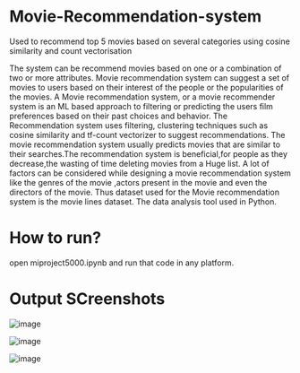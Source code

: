 # Movie-Recommendation-system
Used to recommend top 5 movies based on several categories using cosine similarity and count vectorisation

The system can be recommend movies based on one or a combination of two or more attributes.
Movie recommendation system can suggest a set of movies to users based on their interest of the people or the popularities of the movies.
A Movie recommendation system, or a movie recommender system is an ML based approach to filtering or predicting the users film preferences based on their past choices and behavior.
The Recommendation system uses filtering, clustering techniques such as cosine similarity and tf-count vectorizer to suggest recommendations.
The movie recommendation system usually predicts movies that are similar to their searches.The recommendation system is beneficial,for people as they decrease,the wasting of time deleting movies from a Huge list. 
A lot of factors can be considered while designing a movie recommendation system like the genres of the movie ,actors present in the movie and even the directors of the movie. Thus dataset used for the Movie recommendation system is the movie lines dataset. The data analysis tool used in Python.

# How to run?
open miproject5000.ipynb and run that code in any platform.

# Output SCreenshots 

![image](https://github.com/user-attachments/assets/9d45c987-a3f4-4484-903b-76ed86dc6f35)


![image](https://github.com/user-attachments/assets/c884c5f9-47f4-4aed-a0bf-3f7dbfcd2ced)


![image](https://github.com/user-attachments/assets/caa028b4-17f5-4d69-b53f-59bc56749636)



